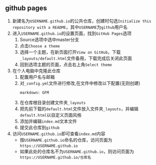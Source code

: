 ## github pages
1. 新建名为`USERNAME.github.io`的公共仓库，创建时勾选`Initialize this repository with a README`，其中`USERNAME`为`github`用户名
1. 进入`USERNAME.github.io`的设置页面，找到`GitHub Pages`选项
    1. Source选项中选中master分支
    1. 点击`Choose a theme`
    1. 选择一个主题，在新页面打开`View on GitHub`，下载`_layouts/default.html`文件备用，下载完成后关闭此页面
    1. 回到选项主题的页面，点击右上角`Select theme`
1. 在个人电脑中克隆此仓库
    1. 配置用户名与邮箱
    1. 对`_config.yml`文件进行修改,在文件中修改以下配置(无则创建)
        ```
        markdown: GFM
        ```
    1. 在仓库根目录创建文件夹`_layouts`
    1. 把先前下载的`default.html`文件放入文件夹`_layouts`，并编辑`default.html`以自定义页面风格
    1. 添加并编辑`index.md`文本文件
    1. 提交此仓库到`github`
1. 访问`USERNAME.github.io`即可查看`index.md`内容
    * 按`USERNAME.github.io`命名的仓库，访问页面为`https://USERNAME.github.io`
    * 如果此处的仓库名不为`USERNAME.github.io`，则访问页面为`https://USERNAME.github.io/仓库名`
